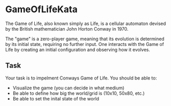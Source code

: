 # GameOfLifeKata

The Game of Life, also known simply as Life, is a cellular automaton devised by the British mathematician John Horton Conway in 1970.

The "game" is a zero-player game, meaning that its evolution is determined by its initial state, requiring no further input. One interacts with the Game of Life by creating an initial configuration and observing how it evolves.

## Task

Your task is to impelment Conways Game of Life. You should be able to:

- Visualize the game (you can decide in what medium)
- Be able to define how big the world/grid is (10x10, 50x80, etc.)
- Be able to set the inital state of the world
